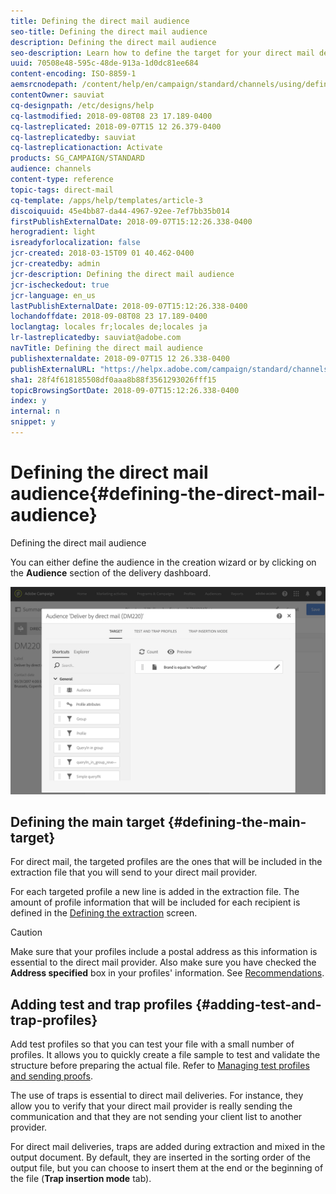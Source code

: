 ```yaml
---
title: Defining the direct mail audience
seo-title: Defining the direct mail audience
description: Defining the direct mail audience
seo-description: Learn how to define the target for your direct mail delivery.
uuid: 70508e48-595c-48de-913a-1d0dc81ee684
content-encoding: ISO-8859-1
aemsrcnodepath: /content/help/en/campaign/standard/channels/using/defining-the-direct-mail-audience
contentOwner: sauviat
cq-designpath: /etc/designs/help
cq-lastmodified: 2018-09-08T08 23 17.189-0400
cq-lastreplicated: 2018-09-07T15 12 26.379-0400
cq-lastreplicatedby: sauviat
cq-lastreplicationaction: Activate
products: SG_CAMPAIGN/STANDARD
audience: channels
content-type: reference
topic-tags: direct-mail
cq-template: /apps/help/templates/article-3
discoiquuid: 45e4bb87-da44-4967-92ee-7ef7bb35b014
firstPublishExternalDate: 2018-09-07T15:12:26.338-0400
herogradient: light
isreadyforlocalization: false
jcr-created: 2018-03-15T09 01 40.462-0400
jcr-createdby: admin
jcr-description: Defining the direct mail audience
jcr-ischeckedout: true
jcr-language: en_us
lastPublishExternalDate: 2018-09-07T15:12:26.338-0400
lochandoffdate: 2018-09-08T08 23 17.189-0400
loclangtag: locales fr;locales de;locales ja
lr-lastreplicatedby: sauviat@adobe.com
navTitle: Defining the direct mail audience
publishexternaldate: 2018-09-07T15 12 26.338-0400
publishExternalURL: "https://helpx.adobe.com/campaign/standard/channels/using/defining-the-direct-mail-audience.html"
sha1: 28f4f618185508df0aaa8b88f3561293026fff15
topicBrowsingSortDate: 2018-09-07T15:12:26.338-0400
index: y
internal: n
snippet: y
---
```


# Defining the direct mail audience{#defining-the-direct-mail-audience}

Defining the direct mail audience

You can either define the audience in the creation wizard or by clicking on the **Audience** section of the delivery dashboard.

![](assets/direct_mail_15.png)

## Defining the main target {#defining-the-main-target}

For direct mail, the targeted profiles are the ones that will be included in the extraction file that you will send to your direct mail provider.

For each targeted profile a new line is added in the extraction file. The amount of profile information that will be included for each recipient is defined in the [Defining the extraction](../../channels/using/defining-the-direct-mail-content.md#defining-the-extraction) screen.

>[!CAUTION]
>
>Make sure that your profiles include a postal address as this information is essential to the direct mail provider. Also make sure you have checked the **Address specified** box in your profiles' information. See [Recommendations](../../channels/using/about-direct-mail.md#recommendations).

## Adding test and trap profiles {#adding-test-and-trap-profiles}

Add test profiles so that you can test your file with a small number of profiles. It allows you to quickly create a file sample to test and validate the structure before preparing the actual file. Refer to [Managing test profiles and sending proofs](../../sending/using/managing-test-profiles-and-sending-proofs.md).

The use of traps is essential to direct mail deliveries. For instance, they allow you to verify that your direct mail provider is really sending the communication and that they are not sending your client list to another provider.

For direct mail deliveries, traps are added during extraction and mixed in the output document. By default, they are inserted in the sorting order of the output file, but you can choose to insert them at the end or the beginning of the file (**Trap insertion mode** tab).
